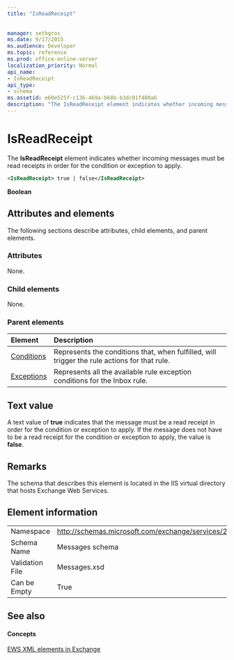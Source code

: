 ```yaml
---
title: "IsReadReceipt"
 
 
manager: sethgros
ms.date: 9/17/2015
ms.audience: Developer
ms.topic: reference
ms.prod: office-online-server
localization_priority: Normal
api_name:
- IsReadReceipt
api_type:
- schema
ms.assetid: e60e525f-c136-469a-b68b-b3dc01f400a6
description: "The IsReadReceipt element indicates whether incoming messages must be read receipts in order for the condition or exception to apply."
---
```


# IsReadReceipt

The **IsReadReceipt** element indicates whether incoming messages must be read receipts in order for the condition or exception to apply. 
  
```XML
<IsReadReceipt> true | false</IsReadReceipt>
```

 **Boolean**
## Attributes and elements

The following sections describe attributes, child elements, and parent elements.
  
### Attributes

None.
  
### Child elements

None.
  
### Parent elements

|**Element**|**Description**|
|:-----|:-----|
|[Conditions](conditions.md) <br/> |Represents the conditions that, when fulfilled, will trigger the rule actions for that rule.  <br/> |
|[Exceptions](exceptions.md) <br/> |Represents all the available rule exception conditions for the Inbox rule.  <br/> |
   
## Text value

A text value of **true** indicates that the message must be a read receipt in order for the condition or exception to apply. If the message does not have to be a read receipt for the condition or exception to apply, the value is **false**.
  
## Remarks

The schema that describes this element is located in the IIS virtual directory that hosts Exchange Web Services.
  
## Element information

|||
|:-----|:-----|
|Namespace  <br/> |http://schemas.microsoft.com/exchange/services/2006/messages  <br/> |
|Schema Name  <br/> |Messages schema  <br/> |
|Validation File  <br/> |Messages.xsd  <br/> |
|Can be Empty  <br/> |True  <br/> |
   
## See also

#### Concepts

[EWS XML elements in Exchange](ews-xml-elements-in-exchange.md)

